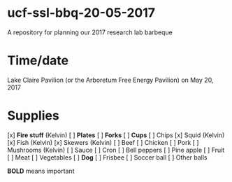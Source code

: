 # ucf-ssl-bbq-20-05-2017
A repository for planning our 2017 research lab barbeque

# Time/date
Lake Claire Pavilion (or the Arboretum Free Energy Pavilion) on May 20, 2017

# Supplies
[x] **Fire stuff** (Kelvin)
[ ] **Plates**
[ ] **Forks**
[ ] **Cups**
[ ] Chips
[x] Squid (Kelvin)
[x] Fish (Kelvin)
[x] Skewers (Kelvin)
[ ] Beef
[ ] Chicken
[ ] Pork
[ ] Mushrooms (Kelvin)
[ ] Sauce
[ ] Cron
[ ] Bell peppers
[ ] Pine apple
[ ] Fruit
[ ] Meat
[ ] Vegetables
[ ] **Dog**
[ ] Frisbee
[ ] Soccer ball
[ ] Other balls


**BOLD** means important
